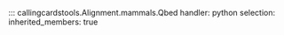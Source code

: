 ::: callingcardstools.Alignment.mammals.Qbed
    handler: python
    selection:   
	    inherited_members: true